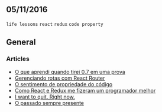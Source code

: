05/11/2016
----------

`life lessons` `react` `redux` `code property`

## General

### Articles

- [O que aprendi quando tirei 0,7 em uma prova](https://medium.com/@lucasbernar/o-que-aprendi-quando-tirei-0-7-em-uma-prova-c80226c63002)
- [Gerenciando rotas com React Router](https://blog.coderockr.com/gerenciando-rotas-com-react-router-ed44ce1e8753)
- [O sentimento de propriedade do código](https://blog.coderockr.com/o-sentimento-de-propriedade-do-c%C3%B3digo-fb02abee47f)
- [Como React e Redux me fizeram um programador melhor](https://blog.coderockr.com/como-react-e-redux-me-fizeram-um-programador-melhor-e982c633c011)
- [I want to quit. Right now.](https://medium.com/hi-my-name-is-jon/i-want-to-quit-right-now-1e59c4a6828a)
- [O passado sempre presente](https://medium.com/@ohgael/o-passado-sempre-presente-a15521b46f4d)
